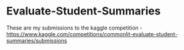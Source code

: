 # Evaluate-Student-Summaries

These are my submissions to the kaggle competition - https://www.kaggle.com/competitions/commonlit-evaluate-student-summaries/submissions
